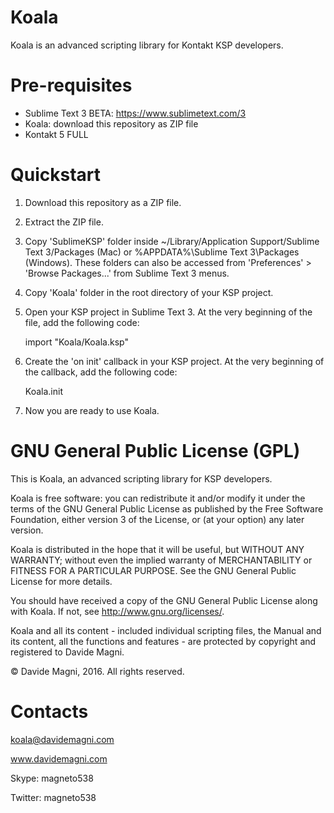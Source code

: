 # Koala
Koala is an advanced scripting library for Kontakt KSP developers.

# Pre-requisites
- Sublime Text 3 BETA: https://www.sublimetext.com/3
- Koala: download this repository as ZIP file
- Kontakt 5 FULL

# Quickstart
1. Download this repository as a ZIP file.
2. Extract the ZIP file.
3. Copy 'SublimeKSP' folder inside ~/Library/Application Support/Sublime Text 3/Packages (Mac) or %APPDATA%\Sublime Text 3\Packages (Windows). These folders can also be accessed from 'Preferences' > 'Browse Packages...' from Sublime Text 3 menus.
4. Copy 'Koala' folder in the root directory of your KSP project.

5. Open your KSP project in Sublime Text 3. At the very beginning of the file, add the following code: 

    import "Koala/Koala.ksp"
6. Create the 'on init' callback in your KSP project. At the very beginning of the callback, add the following code: 

    Koala.init
7. Now you are ready to use Koala.

# GNU General Public License (GPL)

This is Koala, an advanced scripting library for KSP developers.

Koala is free software: you can redistribute it and/or modify it under the terms of the GNU General Public License as published by the Free Software Foundation, either version 3 of the License, or (at your option) any later version.

Koala is distributed in the hope that it will be useful, but WITHOUT ANY WARRANTY; without even the implied warranty of MERCHANTABILITY or FITNESS FOR A PARTICULAR PURPOSE.  See the GNU General Public License for more details.

You should have received a copy of the GNU General Public License along with Koala. If not, see <http://www.gnu.org/licenses/>.

Koala and all its content - included individual scripting files, the Manual and its content,  all the functions and features - are protected by copyright and registered to Davide Magni.

© Davide Magni, 2016. All rights reserved.

# Contacts

koala@davidemagni.com

www.davidemagni.com

Skype: magneto538

Twitter: magneto538

  
